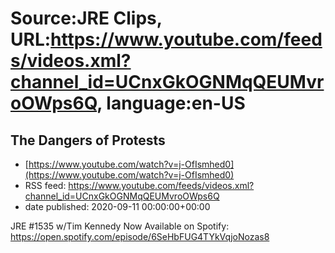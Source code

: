# Source:JRE Clips, URL:https://www.youtube.com/feeds/videos.xml?channel_id=UCnxGkOGNMqQEUMvroOWps6Q, language:en-US

## The Dangers of Protests
 - [https://www.youtube.com/watch?v=j-OfIsmhed0](https://www.youtube.com/watch?v=j-OfIsmhed0)
 - RSS feed: https://www.youtube.com/feeds/videos.xml?channel_id=UCnxGkOGNMqQEUMvroOWps6Q
 - date published: 2020-09-11 00:00:00+00:00

JRE #1535 w/Tim Kennedy Now Available on Spotify:
https://open.spotify.com/episode/6SeHbFUG4TYkVqjoNozas8

